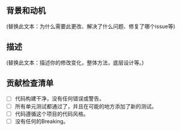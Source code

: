 ## 背景和动机

(替换此文本：为什么需要此更改、解决了什么问题、修复了哪个issue等)

## 描述

(替换此文本：描述你的修改变化，整体方法，底层设计等。)

## 贡献检查清单

<!-- Before submitting this PR, please make sure: -->

- [ ] 代码构建干净，没有任何错误或警告。
- [ ] 所有单元测试都通过了，并且在可能的地方添加了新的测试。
- [ ] 代码遵循这个项目的代码风格。
- [ ] 没有任何的Breaking。